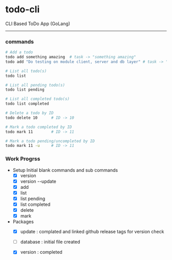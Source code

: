 # todo-cli
CLI Based ToDo App (GoLang)

---


### commands

```zsh
# Add a todo
todo add something amazing  # task -> "something amazing"
todo add "Do testing on module client, server and db layer" # task -> "Do testing on module client, server and db layer"

# List all todo(s)
todo list

# List all pending todo(s)
todo list pending

# List all completed todo(s)
todo list completed

# Delete a todo by ID
todo delete 10      # ID -> 10

# Mark a todo completed by ID
todo mark 11        # ID -> 11

# Mark a todo pending/uncompleted by ID
todo mark 11 -u     # ID -> 11
```


### Work Progrss
- Setup Initial blank commands and sub commands
  - [X] version
  - [X] version --update
  - [X] add
  - [X] list
  - [X] list pending
  - [X] list completed
  - [X] delete
  - [X] mark

- Packages
  - [X] update : complated and linked github release tags for version check
  - [ ] database : initial file created
  - [X] version : completed

